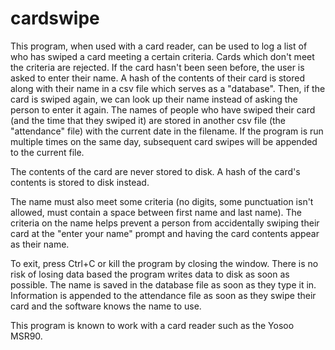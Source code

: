 # cardswipe

This program, when used with a card reader, can be used to log a list of who has swiped a card meeting a certain criteria. Cards which don't meet the criteria are rejected. If the card hasn't been seen before, the user is asked to enter their name. A hash of the contents of their card is stored along with their name in a csv file which serves as a "database". Then, if the card is swiped again, we can look up their name instead of asking the person to enter it again. The names of people who have swiped their card (and the time that they swiped it) are stored in another csv file (the "attendance" file) with the current date in the filename. If the program is run multiple times on the same day, subsequent card swipes will be appended to the current file.

The contents of the card are never stored to disk. A hash of the card's contents is stored to disk instead.

The name must also meet some criteria (no digits, some punctuation isn't allowed, must contain a space between first name and last name). The criteria on the name helps prevent a person from accidentally swiping their card at the "enter your name" prompt and having the card contents appear as their name.

To exit, press Ctrl+C or kill the program by closing the window. There is no risk of losing data based the program writes data to disk as soon as possible. The name is saved in the database file as soon as they type it in. Information is appended to the attendance file as soon as they swipe their card and the software knows the name to use.

This program is known to work with a card reader such as the Yosoo MSR90.
